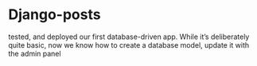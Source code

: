 # Django-posts
tested, and deployed our first database-driven app. While it’s
deliberately quite basic, now we know how to create a database model, update it
with the admin panel
